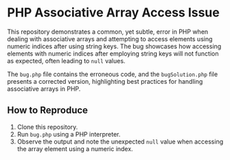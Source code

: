 # PHP Associative Array Access Issue

This repository demonstrates a common, yet subtle, error in PHP when dealing with associative arrays and attempting to access elements using numeric indices after using string keys. The bug showcases how accessing elements with numeric indices after employing string keys will not function as expected, often leading to `null` values.

The `bug.php` file contains the erroneous code, and the `bugSolution.php` file presents a corrected version, highlighting best practices for handling associative arrays in PHP.

## How to Reproduce

1. Clone this repository.
2. Run `bug.php` using a PHP interpreter.
3. Observe the output and note the unexpected `null` value when accessing the array element using a numeric index.
